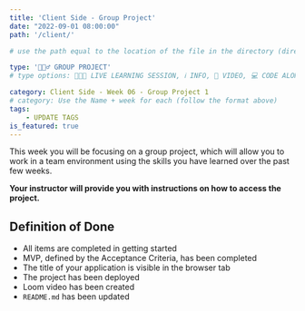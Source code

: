 ```yaml
---
title: 'Client Side - Group Project'
date: "2022-09-01 08:00:00"
path: '/client/'

# use the path equal to the location of the file in the directory (directory structure)

type: '👷🏼‍♂️ GROUP PROJECT'
# type options: 👩🏽‍🏫 LIVE LEARNING SESSION, ℹ️ INFO, 🎥 VIDEO, 💻 CODE ALONG, 🥼LAB, ↩️ REVIEW/NOTES, 👥 GROUP LEARNING, 👷🏼‍♂️ GROUP PROJECT, 🧠 ASSESSMENT, 📝 ASSIGNMENT

category: Client Side - Week 06 - Group Project 1
# category: Use the Name + week for each (follow the format above)
tags: 
    - UPDATE TAGS
is_featured: true
---
```

This week you will be focusing on a group project, which will allow you to work in a team environment using the skills you have learned over the past few weeks.

**Your instructor will provide you with instructions on how to access the project.**

## Definition of Done
- All items are completed in getting started
- MVP, defined by the Acceptance Criteria, has been completed
- The title of your application is visible in the browser tab
- The project has been deployed
- Loom video has been created
- `README.md` has been updated
